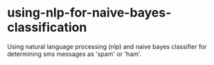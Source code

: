 # using-nlp-for-naive-bayes-classification
Using natural language processing (nlp) and naive bayes classifier for determining sms messages as 'spam' or 'ham'.
